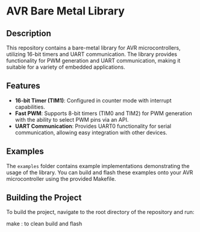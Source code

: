 # AVR Bare Metal Library

## Description
This repository contains a bare-metal library for AVR microcontrollers, utilizing 16-bit timers and UART communication. The library provides functionality for PWM generation and UART communication, making it suitable for a variety of embedded applications.

## Features
- **16-bit Timer (TIM1)**: Configured in counter mode with interrupt capabilities.
- **Fast PWM**: Supports 8-bit timers (TIM0 and TIM2) for PWM generation with the ability to select PWM pins via an API.
- **UART Communication**: Provides UART0 functionality for serial communication, allowing easy integration with other devices.

## Examples
The `examples` folder contains example implementations demonstrating the usage of the library. You can build and flash these examples onto your AVR microcontroller using the provided Makefile.

## Building the Project
To build the project, navigate to the root directory of the repository and run:

make : to clean build and flash

